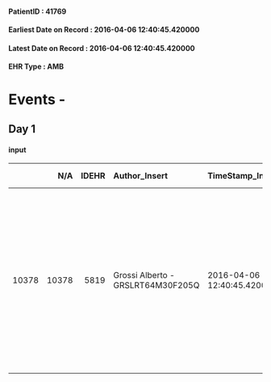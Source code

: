 
#### PatientID : 41769
#### Earliest Date on Record : 2016-04-06 12:40:45.420000
#### Latest Date on Record : 2016-04-06 12:40:45.420000
#### EHR Type : AMB

# Events - 

## Day 1

#### input
|       |    N/A |   IDEHR | Author_Insert                     | TimeStamp_Insert           | EHRType   |   PatientID |   IDDigitalSignDocument | persone_vicine   |   Unnamed: 0_x.1 |   IDANAMNESI_SOCIALE | Patient   | FamigliaAltro   | Paziente_T   | FamigliaAltro_T   |   Non_Rilevabile_x.1 | Note_Non_Rilevabile_x.1   | opt_Problemi   | Note_I                                                                                                  | chk_contr_sintomi   | opt_paziente_a   | opt_famiglia_a   | opt_adeguatezza   | ds_note_ad                                                                                                                                                                                                                     | opt_paziente_solo   | opt_presente_assente   | Presenza_minori   | Caregiver_principale   | opt_capacita   | ds_familiari_coinv                                                                                                                                 | opt_risorse_ec   | ds_note_prio                                                             | opt_paziente_ad   | opt_caregiver_ad   | opt_inv_civile            | Needs               | Fragility   |
|------:|-------:|--------:|:----------------------------------|:---------------------------|:----------|------------:|------------------------:|:-----------------|-----------------:|---------------------:|:----------|:----------------|:-------------|:------------------|---------------------:|:--------------------------|:---------------|:--------------------------------------------------------------------------------------------------------|:--------------------|:-----------------|:-----------------|:------------------|:-------------------------------------------------------------------------------------------------------------------------------------------------------------------------------------------------------------------------------|:--------------------|:-----------------------|:------------------|:-----------------------|:---------------|:---------------------------------------------------------------------------------------------------------------------------------------------------|:-----------------|:-------------------------------------------------------------------------|:------------------|:-------------------|:--------------------------|:--------------------|:------------|
| 10378 |  10378 |    5819 | Grossi Alberto - GRSLRT64M30F205Q | 2016-04-06 12:40:45.420000 | AMB       |       41769 |                  327211 | N/A              |             2982 |                 1921 | Si#1      | Si#1            | No#0         | Si#1              |                    0 | NR                        | No#0           | La paziente attualmente √® anche un po' confusa. L'ospedale segnala una crisi respiratoria in data 6.04 | controllo sintomi#0 | Congruenti#1     | Congruenti#1     | No#0              | La paziente abita da sola, in passato ha sempre rifiutato l'affiancamento di badanti. Attualmente sembra pi√π propensa ad accettare un affiancamento. Il figlio Simone ha gi√† un nominativi di OSS disponibile all'assistenza | Si#1                | Presente#1             | No#0              | figlio Simone          | Adeguato#0     | Altro figlio affetto da disabilit√† fisica (deambula e parla con fatica). L'ex marito √® in buoni rapporti e collabora parzialmente all'assistenza | Adeguate#1       | Da valutare dopo un paio di settimane la fattibilit√† del rientro a casa | Totale#2          | Totale#2           | in fase di accertamento#2 | Clinici#0;Sociali#1 | nessuna#0   |


